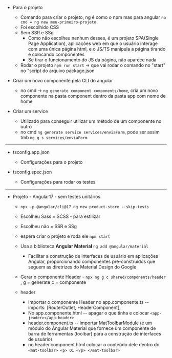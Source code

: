 - Para o projeto
    - Comando para criar o projeto, ng é como o npm mas para angular ``` no cmd = ng new meu-primeiro-projeto ```
    - Foi escolhido CSS
    - Sem SSR e SSg
        - Como não escolheu nenhum desses, é um projeto SPA(Single Page Application), aplicações web em que o usuário interage com uma única página html, e o JS/TS manipula a página tirando e colocando componentes
        - Se tirar o funcionamento do JS da página, não aparece nada
    - Rodar o projeto ``` npm run start ```  -> que vai rodar o comando no "start" no "script do arquivo package.json

- Criar um novo componente pela CLI do angular
    - no cmd -> ``` ng generate component components/home ```, cria um novo componente na pasta component dentro da pasta app com nome de home

- Criar um service
    - Utilizado para conseguir utilizar um método de um componente no outro
    - no cmd ``` ng generate service services/enviaForm ```, pode ser assim tmb ``` ng g s services/enviaForm ```

---

- tsconfig.app.json
    - Configurações para o projeto

- tsconfig.spec.json
    - Configurações para rodar os testes


---

- Projeto - Angular17  - sem testes unitários
    - ```npx -p @angular/cli@17 ng new product-store --skip-tests```
    - Escolheu Sass = SCSS  - para estilizar
    - Escolheu não = SSR e SSg

    - espera criar o projeto e roda ele  ```npm start```

    - Usa a biblioteca **Angular Material**  ```ng add @angular/material```
        - Facilitar a construção de interfaces de usuário em aplicações Angular, proporcionando componentes pré-construídos que seguem as diretrizes do Material Design do Google

    - Gerar o componente Header - ```npx ng g c shared/components/header``` , g = generate c = componente

    - header
        - Importar o componente Header no app.componente.ts  -- imports: [RouterOutlet, HeaderComponent],
        - No app.componente.html  -- apagar o que tinha e colocar ```<app-jeader></app-header>```
        - header.component.ts  -- importar MatToolbarModule (é um módulo do Angular Material que fornece um componente de barra de ferramentas (toolbar) para a construção de interfaces de usuário)
        - no header.component.html colocar o conteúdo dele dentro do ``` <mat-toolbar> <p> OI </p> </mat-toolbar> ```

